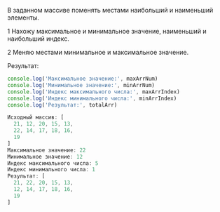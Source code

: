 В заданном массиве поменять местами наибольший и наименьший элементы.

1 Нахожу максимальное и минимальное значение, наименьший и наибольший индекс.

2 Меняю местами минимальное и максимальное значение.

Результат:
```js
console.log('Максимальное значение:', maxArrNum)
console.log('Минимальное значение:', minArrNum)
console.log('Индекс максимального числа:', maxArrIndex)
console.log('Индекс минимального числа:', minArrIndex)
console.log('Результат:', totalArr)

Исходный массив: [
  21, 12, 20, 15, 13,
  22, 14, 17, 18, 16,
  19
]
Максимальное значение: 22
Минимальное значение: 12
Индекс максимального числа: 5
Индекс минимального числа: 1
Результат: [
  21, 22, 20, 15, 13,
  12, 14, 17, 18, 16,
  19
]
```